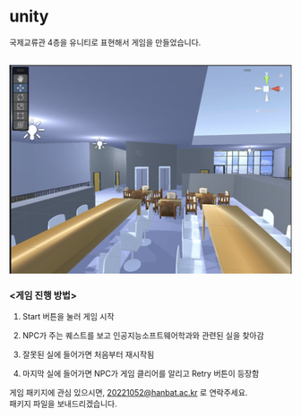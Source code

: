 # unity
국제교류관 4층을 유니티로 표현해서 게임을 만들었습니다.<br><br>

![이미지 설명](zip/%E1%84%89%E1%85%B3%E1%84%8F%E1%85%B3%E1%84%85%E1%85%B5%E1%86%AB%E1%84%89%E1%85%A3%E1%86%BA%202024-06-09%20%E1%84%8B%E1%85%A9%E1%84%92%E1%85%AE%2011.12.38.png)


### <게임 진행 방법><br>

1. Start 버튼을 눌러 게임 시작<br>

2. NPC가 주는 퀘스트를 보고 인공지능소프트웨어학과와 관련된 실을 찾아감<br>

3. 잘못된 실에 들어가면 처음부터 재시작됨<br>

4. 마지막 실에 들어가면 NPC가 게임 클리어를 알리고 Retry 버튼이 등장함 <br>

게임 패키지에 관심 있으시면, 20221052@hanbat.ac.kr 로 연락주세요.<br>
패키지 파일을 보내드리겠습니다.
